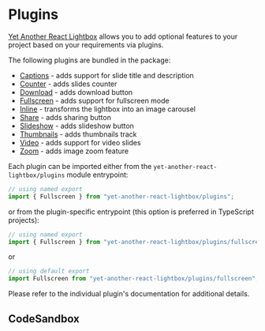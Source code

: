 # Plugins

[Yet Another React Lightbox](/) allows you to add optional features to your project based on your requirements via plugins.

The following plugins are bundled in the package:

- [Captions](/plugins/captions) - adds support for slide title and description
- [Counter](/plugins/counter) - adds slides counter
- [Download](/plugins/download) - adds download button
- [Fullscreen](/plugins/fullscreen) - adds support for fullscreen mode
- [Inline](/plugins/inline) - transforms the lightbox into an image carousel
- [Share](/plugins/share) - adds sharing button
- [Slideshow](/plugins/slideshow) - adds slideshow button
- [Thumbnails](/plugins/thumbnails) - adds thumbnails track
- [Video](/plugins/video) - adds support for video slides
- [Zoom](/plugins/zoom) - adds image zoom feature

Each plugin can be imported either from the `yet-another-react-lightbox/plugins` module entrypoint:

```jsx
// using named export
import { Fullscreen } from "yet-another-react-lightbox/plugins";
```

or from the plugin-specific entrypoint (this option is preferred in TypeScript projects):

```jsx
// using named export
import { Fullscreen } from "yet-another-react-lightbox/plugins/fullscreen";
```

or

```jsx
// using default export
import Fullscreen from "yet-another-react-lightbox/plugins/fullscreen";
```

Please refer to the individual plugin's documentation for additional details.

## CodeSandbox

<CodeSandboxLink file="/src/examples/CaptionsPlugin.tsx" path="/plugins/captions" />
